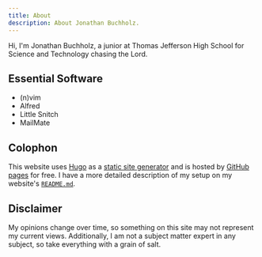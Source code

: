```yaml
---
title: About
description: About Jonathan Buchholz.
---
```


Hi, I'm Jonathan Buchholz, a junior at Thomas Jefferson High School for Science
and Technology chasing the Lord.

## Essential Software

- (n)vim
- Alfred
- Little Snitch
- MailMate

## Colophon

This website uses [Hugo] as a [static site generator] and is hosted by [GitHub
pages] for free. I have a more detailed description of my setup on my website's
[`README.md`].

[Hugo]: https://gohugo.io
[static site generator]: https://en.wikipedia.org/wiki/Web_template_system#Static_site_generators
[GitHub pages]: https://pages.github.com
[`README.md`]: https://github.com/JonathanBuchh/buchh.org#readme

## Disclaimer

My opinions change over time, so something on this site may not represent my
current views. Additionally, I am not a subject matter expert in any subject, so
take everything with a grain of salt.
